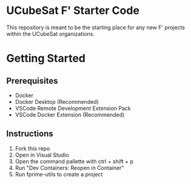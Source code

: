 # UCubeSat F' Starter Code

This repository is meant to be the starting place for any new F' projects within the UCubeSat organizations.

# Getting Started

## Prerequisites
- Docker
- Docker Desktop (Recommended)
- VSCode Remote Development Extension Pack
- VSCode Docker Extension (Recommended)

## Instructions
1. Fork this repo
2. Open in Visual Studio 
3. Open the command pallette with ctrl + shift + p
4. Run "Dev Containers: Reopen in Container"
5. Run fprime-utils to create a project